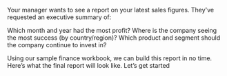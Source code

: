  Your manager wants to see a report on your latest sales figures. They've requested an executive summary of:
 
 Which month and year had the most profit?
 Where is the company seeing the most success (by country/region)?
 Which product and segment should the company continue to invest in?
 
 Using our sample finance workbook, we can build this report in no time. Here’s what the final report will look like. Let’s get started
